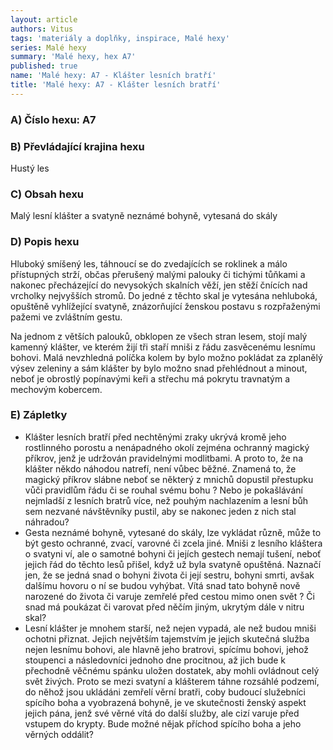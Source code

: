 ```yaml
---
layout: article
authors: Vitus
tags: 'materiály a doplňky, inspirace, Malé hexy'
series: Malé hexy
summary: 'Malé hexy, hex A7'
published: true
name: 'Malé hexy: A7 - Klášter lesních bratří'
title: 'Malé hexy: A7 - Klášter lesních bratří'
---
```

### A) Číslo hexu: A7  

### B) Převládající krajina hexu

Hustý les 
  
### C) Obsah hexu

Malý lesní klášter a svatyně neznámé bohyně, vytesaná do skály  
  
### D) Popis hexu

Hluboký smíšený les, táhnoucí se do zvedajících se roklinek a málo přístupných strží, občas přerušený malými palouky či tichými tůňkami a nakonec přecházející do nevysokých skalních věží, jen stěží čnících nad vrcholky nejvyšších stromů. Do jedné z těchto skal je vytesána nehluboká, opuštěně vyhlížející svatyně, znázorňující ženskou postavu s rozpřaženými pažemi ve zvláštním gestu.

Na jednom z větších palouků, obklopen ze všech stran lesem, stojí malý kamenný klášter, ve kterém žijí tři staří mniši z řádu zasvěcenému lesnímu bohovi. Malá nevzhledná políčka kolem by bylo možno pokládat za zplanělý výsev zeleniny a sám klášter by bylo možno snad přehlédnout a minout, neboť je obrostlý popínavými keři a střechu má pokrytu travnatým a mechovým kobercem.
  
### E) Zápletky

- Klášter lesních bratří před nechtěnými zraky ukrývá kromě jeho rostlinného porostu a nenápadného okolí zejména ochranný magický příkrov, jenž je udržován pravidelnými modlitbami. A proto to, že na klášter někdo náhodou natrefí, není vůbec běžné. Znamená to, že magický příkrov slábne neboť se některý z mnichů dopustil přestupku vůči pravidlům řádu či se rouhal svému bohu ? Nebo je pokašlávání nejmladší z lesních bratrů více, než pouhým nachlazením a lesní bůh sem nezvané návštěvníky pustil, aby se nakonec jeden z nich stal náhradou?
- Gesta neznámé bohyně, vytesané do skály, lze vykládat různě, může to být gesto ochranné, zvací, varovné či zcela jiné. Mniši z lesního kláštera o svatyni ví, ale o samotné bohyni či jejích gestech nemají tušení, neboť jejich řád do těchto lesů přišel, když už byla svatyně opuštěná. Naznačí jen, že se jedná snad o bohyni života či její sestru, bohyni smrti, avšak dalšímu hovoru o ní se budou vyhýbat. Vítá snad tato bohyně nově narozené do života či varuje zemřelé před cestou mimo onen svět ? Či snad má poukázat či varovat před něčím jiným, ukrytým dále v nitru skal?
- Lesní klášter je mnohem starší, než nejen vypadá, ale než budou mniši ochotni přiznat. Jejich největším tajemstvím je jejich skutečná služba nejen lesnímu bohovi, ale hlavně jeho bratrovi, spícímu bohovi, jehož stoupenci a následovníci jednoho dne procitnou, až jich bude k přechodně věčnému spánku uložen dostatek, aby mohli ovládnout celý svět živých. Proto se mezi svatyní a klášterem táhne rozsáhlé podzemí, do něhož jsou ukládáni zemřelí věrní bratři, coby budoucí služebníci spícího boha a vyobrazená bohyně, je ve skutečnosti ženský aspekt jejich pána, jenž své věrné vítá do další služby, ale cizí varuje před vstupem do krypty. Bude možné nějak příchod spícího boha a jeho věrných oddálit?
